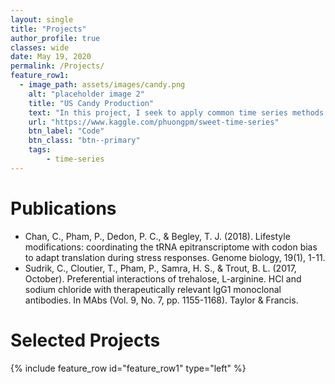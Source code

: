 ```yaml
---
layout: single
title: "Projects"
author_profile: true
classes: wide
date: May 19, 2020
permalink: /Projects/
feature_row1:
  - image_path: assets/images/candy.png
    alt: "placeholder image 2"
    title: "US Candy Production"
    text: "In this project, I seek to apply common time series methods to predict US candy production from 1971 to 2017."
    url: "https://www.kaggle.com/phuongpm/sweet-time-series"
    btn_label: "Code"
    btn_class: "btn--primary"
    tags: 
        - time-series
---
```


# Publications
* Chan, C., Pham, P., Dedon, P. C., & Begley, T. J. (2018). Lifestyle modifications: coordinating the tRNA epitranscriptome with codon bias to adapt translation during stress responses. Genome biology, 19(1), 1-11.
* Sudrik, C., Cloutier, T., Pham, P., Samra, H. S., & Trout, B. L. (2017, October). Preferential interactions of trehalose, L-arginine. HCl and sodium chloride with therapeutically relevant IgG1 monoclonal antibodies. In MAbs (Vol. 9, No. 7, pp. 1155-1168). Taylor & Francis.

# Selected Projects
{% include feature_row id="feature_row1" type="left" %}




